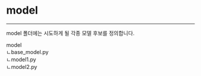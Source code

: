 # model
---
model 폴더에는 시도하게 될 각종 모델 후보를 정의합니다.  

model  
ㄴbase_model.py  
ㄴmodel1.py  
ㄴmodel2.py  